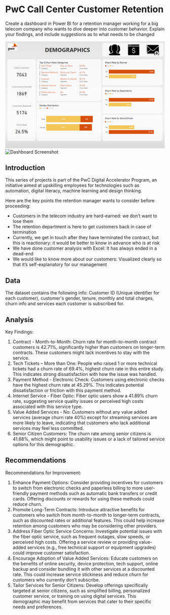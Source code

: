 # PwC Call Center Customer Retention

Create a dashboard in Power BI for a retention manager working for a big telecom company who wants to dive deeper into customer behavior. Explain your findings, and include suggestions as to what needs to be changed



![Dashboard Screenshot](https://github.com/nyhadx/PwC_Call_Center_Customer_Retention/blob/main/PwC_Customer_Churn_Customers.png)
![Dashboard Screenshot]()

## Introduction

This series of projects is part of the PwC Digital Accelerator Program, an initiative aimed at upskilling employees for technologies such as automation, digital literacy, machine learning and design thinking.

Here are the key points the retention manager wants to consider before proceeding:

- Customers in the telecom industry are hard-earned: we don’t want to lose them
- The retention department is here to get customers back in case of termination 
- Currently, we get in touch after they have terminated the contract, but this is reactionary: it would be better to know in advance who is at risk 
- We  have done customer analysis with Excel: It has always ended in a dead-end
- We would like to know more about our customers: Visualized clearly so that it’s self-explanatory for our management



## Data

The dataset contains the following info:
Customer ID (Unique identifier for each customer), customer's gender, tenure, monthly and total charges, churn info and services each customer is subscribed for.



## Analysis
Key Findings:
1.	Contract - Month-to-Month: Churn rate for month-to-month contract customers is 42.71%, significantly higher than customers on longer-term contracts. These customers might lack incentives to stay with the service.
2.	Tech Tickets – More than One: People who raised 1 or more technical tickets had a churn rate of 69.4%, highest churn rate in this entire study. This indicates strong dissatisfaction with how the issue was handled.
3.	Payment Method - Electronic Check: Customers using electronic checks have the highest churn rate at 45.29%. This indicates potential dissatisfaction or friction with this payment method.
4.	Internet Service - Fiber Optic: Fiber optic users show a 41.89% churn rate, suggesting service quality issues or perceived high costs associated with this service type.
5.	Value Added Services - No: Customers without any value added services (average churn rate 40%)  except for streaming services are more likely to leave, indicating that customers who lack additional services may feel less committed.
6.	Senior Citizen Customers: The churn rate among senior citizens is 41.68%, which might point to usability issues or a lack of tailored service options for this demographic.



## Recommendations

Recommendations for Improvement:
1.	Enhance Payment Options: Consider providing incentives for customers to switch from electronic checks and paperless billing to more user-friendly payment methods such as automatic bank transfers or credit cards. Offering discounts or rewards for using these methods could reduce churn.
2.	Promote Long-Term Contracts: Introduce attractive benefits for customers who switch from month-to-month to longer-term contracts, such as discounted rates or additional features. This could help increase retention among customers who may be considering other providers.
3.	Address Fiber Optic Service Concerns: Investigate potential issues with the fiber optic service, such as frequent outages, slow speeds, or perceived high costs. Offering a service review or providing value-added services (e.g., free technical support or equipment upgrades) could improve customer satisfaction.
4.	Encourage Adoption of Value Added Services: Educate customers on the benefits of online security, device protection, tech support, online backup and consider bundling it with other services at a discounted rate. This could increase service stickiness and reduce churn for customers who currently don’t subscribe.
5.	Tailor Services for Senior Citizens: Develop offerings specifically targeted at senior citizens, such as simplified billing, personalized customer service, or training on using digital services. This demographic may benefit from services that cater to their specific needs and preferences.
